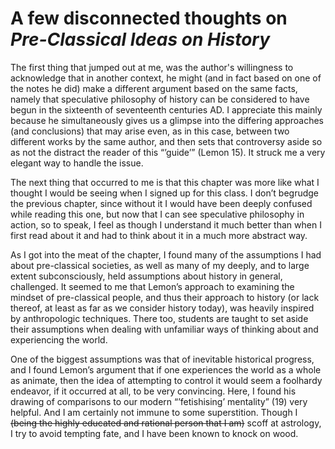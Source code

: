 # A few disconnected thoughts on *Pre-Classical Ideas on History*

The first thing that jumped out at me, was the author's willingness to acknowledge that in another context, he might (and in fact based on one of the notes he did) make a different argument based on the same facts, namely that speculative philosophy of history can be considered to have begun in the sixteenth of seventeenth centuries AD. I appreciate this mainly because he simultaneously gives us a glimpse into the differing approaches (and conclusions) that may arise even, as in this case, between two different works by the same author, and then sets that controversy aside so as not the distract the reader of this “’guide’” (Lemon 15). It struck me a very elegant way to handle the issue. 

The next thing that occurred to me is that this chapter was more like what I thought I would be seeing when I signed up for this class. I don’t begrudge the previous chapter, since without it I would have been deeply confused while reading this one, but now that I can see speculative philosophy in action, so to speak, I feel as though I understand it much better than when I first read about it and had to think about it in a much more abstract way. 

As I got into the meat of the chapter, I found many of the assumptions I had about pre-classical societies, as well as many of my deeply, and to large extent subconsciously, held assumptions about history in general, challenged. It seemed to me that Lemon’s approach to examining the mindset of pre-classical people, and thus their approach to history (or lack thereof, at least as far as we consider history today), was heavily inspired by anthropologic techniques. There too, students are taught to set aside their assumptions when dealing with unfamiliar ways of thinking about and experiencing the world. 

One of the biggest assumptions was that of inevitable historical progress, and I found Lemon’s argument that if one experiences the world as a whole as animate, then the idea of attempting to control it would seem a foolhardy endeavor, if it occurred at all, to be very convincing. Here, I found his drawing of comparisons to our modern “’fetishising’ mentality” (19) very helpful. And I am certainly not immune to some superstition. Though I ~~(being the highly educated and rational person that I am)~~ scoff at astrology, I try to avoid tempting fate, and I have been known to knock on wood. 
